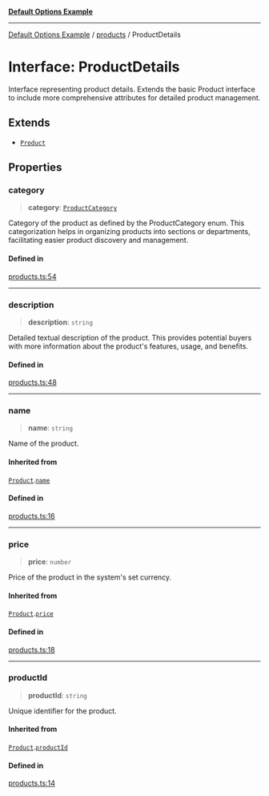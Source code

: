 [**Default Options Example**](../../README.md)

***

[Default Options Example](../../modules.md) / [products](../README.md) / ProductDetails

# Interface: ProductDetails

Interface representing product details.
Extends the basic Product interface to include more comprehensive attributes for detailed product management.

## Extends

- [`Product`](Product.md)

## Properties

### category

> **category**: [`ProductCategory`](../enumerations/ProductCategory.md)

Category of the product as defined by the ProductCategory enum. This categorization helps in organizing products
into sections or departments, facilitating easier product discovery and management.

#### Defined in

[products.ts:54](https://github.com/typedoc2md/dummy-typescript-api/blob/main/src/products.ts#L54)

***

### description

> **description**: `string`

Detailed textual description of the product. This provides potential buyers with more information about the
product's features, usage, and benefits.

#### Defined in

[products.ts:48](https://github.com/typedoc2md/dummy-typescript-api/blob/main/src/products.ts#L48)

***

### name

> **name**: `string`

Name of the product.

#### Inherited from

[`Product`](Product.md).[`name`](Product.md#name)

#### Defined in

[products.ts:16](https://github.com/typedoc2md/dummy-typescript-api/blob/main/src/products.ts#L16)

***

### price

> **price**: `number`

Price of the product in the system's set currency.

#### Inherited from

[`Product`](Product.md).[`price`](Product.md#price)

#### Defined in

[products.ts:18](https://github.com/typedoc2md/dummy-typescript-api/blob/main/src/products.ts#L18)

***

### productId

> **productId**: `string`

Unique identifier for the product.

#### Inherited from

[`Product`](Product.md).[`productId`](Product.md#productid)

#### Defined in

[products.ts:14](https://github.com/typedoc2md/dummy-typescript-api/blob/main/src/products.ts#L14)
